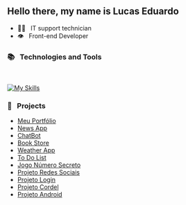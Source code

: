 ## Hello there, my name is Lucas Eduardo

* :technologist: &nbsp; IT support technician
* :eye: &nbsp; Front-end Developer

### :books: &nbsp; Technologies and Tools
<br>

[![My Skills](https://skillicons.dev/icons?i=html,css,js,ts,react,sass,jquery,vue,vite,nextjs,vercel,git,github,linux,ubuntu,windows,vscode,npm,firebase,notion,figma,discord&theme=light&perline=11)](https://skillicons.dev)

### :rocket: &nbsp; Projects

* [Meu Portfólio](https://portfolio-devlucas.vercel.app/)
* [News App](https://l-news.vercel.app/)
* [ChatBot](https://basicchatgpt.vercel.app/)
* [Book Store](https://bookstore-l.vercel.app/)
* [Weather App](https://weather-l.vercel.app/)
* [To Do List](https://todolist-l.vercel.app/)
* [Jogo Número Secreto](https://jogo-numero-secreto-l.vercel.app/)
* [Projeto Redes Sociais](https://lucasecs92.github.io/projeto-redes-sociais/)
* [Projeto Login](https://lucasecs92.github.io/projeto-login/)
* [Projeto Cordel](https://lucasecs92.github.io/projeto-cordel/)
* [Projeto Android](https://lucasecs92.github.io/projeto-android/)
